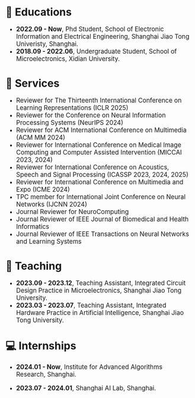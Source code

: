 


# 📖 Educations

<div class='paper-box-text' style="font-size: larger;" markdown="1">

- **2022.09 - Now**, Phd Student, School of Electronic Information and Electrical Engineering, Shanghai Jiao Tong Univeristy, Shanghai.
- **2018.09 - 2022.06**, Undergraduate Student, School of Microelectronics, Xidian University. 

</div>

# 🔧 Services

<div class='paper-box-text' style="font-size: larger;" markdown="1">

- Reviewer for The Thirteenth International Conference on Learning Representations (ICLR 2025)
- Reviewer for the Conference on Neural Information Processing Systems (NeurIPS 2024)
- Reviewer for ACM International Conference on Multimedia (ACM MM 2024)
- Reviewer for International Conference on Medical Image Computing and Computer Assisted Intervention (MICCAI 2023, 2024)
- Reviewer for International Conference on Acoustics, Speech and Signal Processing (ICASSP 2023, 2024, 2025)
- Reviewer for International Conference on Multimedia and Expo (ICME 2024)
- TPC member for International Joint Conference on Neural Networks (IJCNN 2024)
- Journal Reviewer for NeuroComputing
- Journal Reviewer of IEEE Journal of Biomedical and Health Informatics
- Journal Reviewer of IEEE Transactions on Neural Networks and Learning Systems
</div>


# 💬 Teaching

<div class='paper-box-text' style="font-size: larger;" markdown="1">

- **2023.09 - 2023.12**, Teaching Assistant, Integrated Circuit Design Practice in Microelectronics, Shanghai Jiao Tong University.
- **2023.03 - 2023.07**, Teaching Assistant, Integrated Hardware Practice in Artificial Intelligence, Shanghai Jiao Tong University.

</div>

# 💻 Internships

<div class='paper-box-text' style="font-size: larger;" markdown="1">

- **2024.01 - Now**, Institute for Advanced Algorithms Research, Shanghai.

- **2023.07 - 2024.01**, Shanghai AI Lab, Shanghai.

</div>


